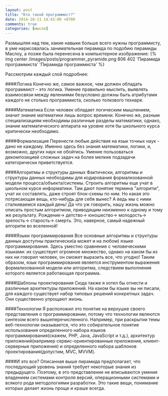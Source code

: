 ```yaml
---
layout: post
title: "Кто такой программист?"
date: 2014-10-11 14:43:09 +0700
comments: true
categories: [мысли]
---
```

Размышляя над тем, какие навыки больше всего нужны программисту, в уме нарисовалась занимательная пирамида по подобию пирамиды Маслоу, а позже была перенесена в компьютерное изображение:
{% img center /images/posts/programmer_pyramide.png 806 402 'Пирамида программиста' 'Пирамида программиста' %}
<!--more-->

Рассмотрим каждый слой подробнее:

####Логика
Конечно же, самое важное, чем должен обладать программист – это логика. Умение правильно мыслить, выявлять взаимосвязи между явлениями безусловно должны быть атрибутами каждого не столько программиста, сколько толкового технаря.

####Математика
Если человек обладает логическим мышлением, значит знание математики лишь вопрос времени.
Конечно же, разным специализациям необходимы различные разделы математики, однако, знание математического аппарата на уровне хотя бы школьного курса критически необходимо.

####Формализация
Перенести любые действия на язык точных наук - дано не каждому. Именно здесь без знания математики, логики, и, возможно, других наук не обойтись. Умение пользоваться декомпозицией сложных задач на более мелкие подзадачи категорически приветствуется.

####Алгоритмы и структуры данных
Фактически, алгоритмы и структуры данных необходимы для кодирования формализованной модели процесса/объекта/системы.
Строить алгоритмы еще учат в школьном курсе информатики. Там дают понятие термина "алгоритм", учат их составлять, даже строят блок-схемы по ним. Но какая это потрясающая вещь, кто-нибудь для себя вынес? А ведь мы с ними сталкиваемся каждый день! Да что уж говорить, нашу жизнь можно описать простым алгоритмом, приводящим неизменно к одному и тому же результату. Рождение-> детство-> юношество-> молодость-> зрелость-> старость-> смерть. Это, наверное, самый надежный алгоритм во вселенной!

####Языки программирования
Все основные алгоритмы и структуры данных доступны практически(а может и на любом) языке программирования. Здесь уместно сравнение с человеческими языками: их существует огромное множество, однако на каком бы из них ни говорил человек, он сможет выразить все, что угодно! Таким образом, язык программирования является инструментом выражения формализованной модели или алгоритма, следствием выполнения которого является работающая программа.

####Шаблоны проектирования
Сюда также я хотел бы отнести и различные архитектуры приложений. На каком бы языке вы ни писали, для каждого существует набор типовых решений конкретных задач. Они существенно упрощают жизнь.

####Технологии
Я расположил это понятие на верхушке своего представления о программировании, потому что технологии являются синтезом всего вышеперечисленного. Например, при раскрытии темы веб-технологии оказывается, что это собирательное понятие использования определенного набора языков программирования(скажем, PHP, Java, JavaScript и т.д.), архитектур приложений(например сервис-ориентированные приложения, клиент-серверные приложения) и определенного набора шаблонов проектирования(допустим, MVC, MVVM).

####И это все?
Описанная выше пирамида предполагает, что последующий уровень знаний требует некоторые знания из предыдущего.
Поэтому, в это представление не вписываются умения владением системами контроля версий, операционными системами и всякого рода методологиями разработки. Это такие вещи, понимание которых делает жизнь проще и краше всегда.